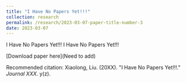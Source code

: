 ```yaml
---
title: "I Have No Papers Yet!!!"
collection: research
permalink: /research/2023-03-07-paper-title-number-3
date: 2023-03-07
---
```

I Have No Papers Yet!!! I Have No Papers Yet!!!

[Download paper here](Need to add)

Recommended citation: Xiaolong, Liu. (20XX). &quot;I Have No Papers Yet!!!.&quot; <i>Journal XXX</i>. y(z).
